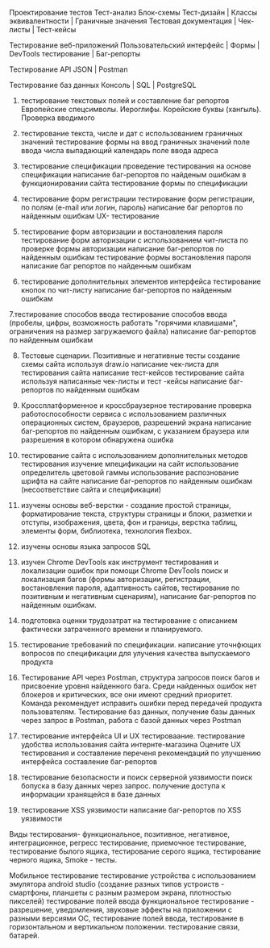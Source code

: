 Проектирование тестов
        Тест-анализ  Блок-схемы
        Тест-дизайн | Классы эквивалентности | Граничные значения
        Тестовая документация | Чек-листы | Тест-кейсы

Тестирование веб-приложений
        Пользовательский интерфейс | Формы | DevTools 
     тестирование | Баг-репорты

Тестирование API
     JSON | Postman

Тестирование баз данных
        Консоль | SQL | PostgreSQL
1. тестирование текстовых полей и составление баг репортов
Европейские спецсимволы.
Иероглифы.
Корейские буквы (хангыль).
Проверка вводимого

2. тестирование текста, числе и дат с использованием граничных значений
тестирование формы на ввод граничных значений
поле ввода числа
выпадающий календарь
поле ввода адреса

3. тестирование спецификации
проведение тестирования на основе спецификации
написание баг-репортов по найденым ошибкам в функционировании сайта
тестирование формы по спецификации

4. тестирование форм регистрации
тестирование форм регистрации, по полям (e-mail или логин, пароль)
написание баг репортов по найденным ошибкам
UX- тестирование

5. тестирование форм авторизации и востановления пароля
тестирование форм авторизации с использованием чит-листа по проверке формы авторизации
написание баг-репортов по найденным ошибкам
тестирование формы востановления пароля
написание баг репортов по найденным ошибкам


6. тестирование дополнительных элементов интерфейса
тестирование кнопок по чит-листу
написание баг-репортов по найденным ошибкам

7.тестирование способов ввода
тестирование способов ввода (пробелы, цифры, возможность работать "горячими клавишами", ограничения на размер загружаемого файла)
написание баг-репортов по найденным ошибкам

8. Тестовые сценарии. Позитивные и негативные тесты
создание схемы сайта используя draw.io
написание чек-листа для тестирования сайта
написание тест-кейсов
тестирование сайта используя написанные чек-листы и тест -кейсы
написание баг-репортов по найденным ошибкам

9. Кроссплатформенное и кроссбраузерное тестирование
проверка работоспособности сервиса с использованием различных операционных систем, браузеров, разрешений экрана
написание баг-репортов по найденным ошибкам, с указанием браузера или разрешения в котором обнаружена ошибка

10. тестирование сайта с использованием дополнительных методов тестирования
изучение мпецификации на сайт
использование определитель цветовой гаммы
использование распознование шрифта на сайте
написание баг-репортов по найденным ошибкам (несоответствие сайта и спецификации)

11. изучены основы веб-верстки - создание простой страницы, форматирование текста, структуры страницы и блоки, разметки и отступы, изображения, цвета, фон и границы, верстка таблиц, элементы форм, библиотека, технология flexbox.

12. изучены основы языка запросов SQL

13. изучен Chrome DevTools как инструмент тестирования и локализации ошибок
при помощи Chrome DevTools поиск и локализация багов (формы авторизации, регистрации, востановления пароля, адаптивность сайтов, тестирование по позитивным и негативным сценариям), написание баг-репортов по найденным ошибкам.

14. подготовка оценки трудозатрат на тестирование с описанием фактически затраченного времени и планируемого.

15. тестирование требований по спецификации.
написание уточнфющих вопросов по спецификации для улучения качества выпускаемого продукта


16. Тестирование API через Postman, структура запросов
поиск багов и присвоение уровня найденного бага. 
Среди найденных ошибок нет блокеров и критических, все они имеют средний приоритет. Команда рекомендует исправить ошибки перед передачей продукта пользователям. 
Тестирование баз данных, получение базы данных через запрос в Postman, работа с базой данных через Postman

17. тестирование интерфейса UI и UX тестироваание.
тестирование удобства использования сайта интернте-магазина
Оцените UX тестирования и составление переченя рекомендаций по улучшению интерфейса 
составление баг-репортов

18. тестирование безопасности и поиск серверной уязвимости
поиск бопуска в базу данных через запрос.
получение доступа к информации хранящейся в базе данных

19. тестирование XSS уязвимости
написание баг-репортов по XSS уязвимости

Виды тестирования- функциональное, позитивное, негативное, интеграционное, регресс тестирование, приемочное тестирование, тестирование былого ящика, тестирование серого ящика, тестирование черного ящика, Smoke - тесты.

Мобильное тестирование 
тестирование устройства с использованием эмулятора android studio (создание разных типов устроиств - смартфоны, планшеты с разным размером экрана, плотностью пикселей)
тестирование полей ввода
функциональное тестирование - разрешение, уведомления, звуковые эффекты на приложении с разными версиями ОС, тестирование полей ввода, тестирование в горизонтальном и вертикальном положении. 
тестирование связи, батарей. 




